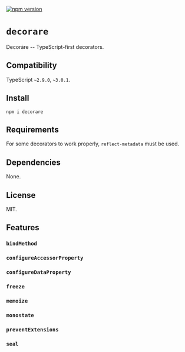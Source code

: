 [![npm version](https://badge.fury.io/js/decorare.svg)](https://npm.im/decorare)

# `decorare`

Decorāre -- TypeScript-first decorators.

## Compatibility

TypeScript `~2.9.0`, `~3.0.1`.

## Install

```commandline
npm i decorare
```

## Requirements

For some decorators to work properly, `reflect-metadata` must be used.

## Dependencies

None.

## License

MIT.

## Features

### `bindMethod`

### `configureAccessorProperty`

### `configureDataProperty`

### `freeze`

### `memoize`

### `monostate`

### `preventExtensions`

### `seal`
